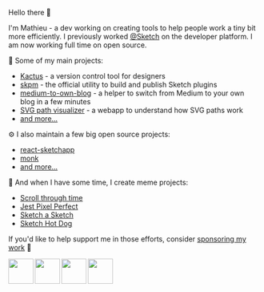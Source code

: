 Hello there :wave:

I'm Mathieu - a dev working on creating tools to help people work a tiny bit more efficiently. I previously worked [@Sketch](https://sketch.com) on the developer platform. I am now working full time on open source.

🚀 Some of my main projects:
- [Kactus](https://github.com/kactus-io/kactus) - a version control tool for designers
- [skpm](https://github.com/skpm/skpm) - the official utility to build and publish Sketch plugins
- [medium-to-own-blog](https://github.com/mathieudutour/medium-to-own-blog) - a helper to switch from Medium to your own blog in a few minutes
- [SVG path visualizer](https://svg-path-visualizer.netlify.app) - a webapp to understand how SVG paths work
- [and more...](https://github.com/mathieudutour)

⚙️ I also maintain a few big open source projects:
- [react-sketchapp](https://github.com/airbnb/react-sketchapp)
- [monk](https://github.com/Automattic/monk)
- [and more...](https://github.com/mathieudutour)

🤡 And when I have some time, I create meme projects:
- [Scroll through time](https://github.com/mathieudutour/scroll-through-time)
- [Jest Pixel Perfect](https://github.com/offsetearth/jest-pixel-perfect)
- [Sketch a Sketch](https://github.com/mathieudutour/sketch-a-sketch)
- [Sketch Hot Dog](https://github.com/mathieudutour/sketch-hotdog)

If you'd like to help support me in those efforts, consider [sponsoring my work](https://github.com/sponsors/mathieudutour) 🙏

<a href="https://twitter.com/mathieudutour"><img align="left" width="50" height="50" src="https://github.com/mathieudutour/mathieudutour/raw/master/assets/twitter.png"></a>
<a href="https://dribbble.com/mathieudutour"><img align="left" width="50" height="50" src="https://github.com/mathieudutour/mathieudutour/raw/master/assets/dribbble.png"></a>
<a href="https://discordapp.com/users/380325824286687233"><img align="left" width="50" height="50" src="https://github.com/mathieudutour/mathieudutour/raw/master/assets/discord.png"></a>
<a href="https://instagram.com/mathieudutour"><img align="left" width="50" height="50" src="https://github.com/mathieudutour/mathieudutour/raw/master/assets/instagram.png"></a>
